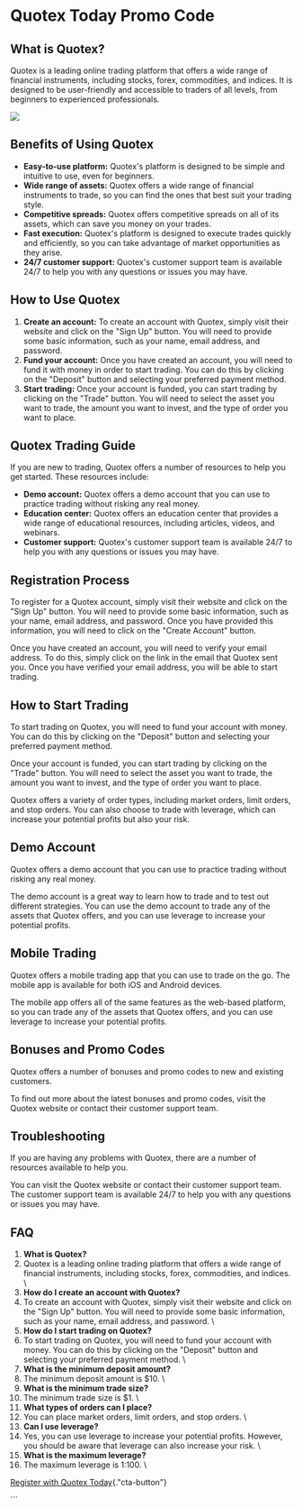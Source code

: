 # Quotex Today Promo Code

## What is Quotex?

Quotex is a leading online trading platform that offers a wide range of
financial instruments, including stocks, forex, commodities, and
indices. It is designed to be user-friendly and accessible to traders of
all levels, from beginners to experienced professionals.

[![](https://static.quotex.io/files/4_en/300_250.jpg)](https://traff.sbs/brokerqxlid)

## Benefits of Using Quotex

-   **Easy-to-use platform:** Quotex\'s platform is designed to be
    simple and intuitive to use, even for beginners.
-   **Wide range of assets:** Quotex offers a wide range of financial
    instruments to trade, so you can find the ones that best suit your
    trading style.
-   **Competitive spreads:** Quotex offers competitive spreads on all of
    its assets, which can save you money on your trades.
-   **Fast execution:** Quotex\'s platform is designed to execute trades
    quickly and efficiently, so you can take advantage of market
    opportunities as they arise.
-   **24/7 customer support:** Quotex\'s customer support team is
    available 24/7 to help you with any questions or issues you may
    have.

## How to Use Quotex

1.  **Create an account:** To create an account with Quotex, simply
    visit their website and click on the "Sign Up" button. You
    will need to provide some basic information, such as your name,
    email address, and password.
2.  **Fund your account:** Once you have created an account, you will
    need to fund it with money in order to start trading. You can do
    this by clicking on the "Deposit" button and selecting your
    preferred payment method.
3.  **Start trading:** Once your account is funded, you can start
    trading by clicking on the "Trade" button. You will need to
    select the asset you want to trade, the amount you want to invest,
    and the type of order you want to place.

## Quotex Trading Guide

If you are new to trading, Quotex offers a number of resources to help
you get started. These resources include:

-   **Demo account:** Quotex offers a demo account that you can use to
    practice trading without risking any real money.
-   **Education center:** Quotex offers an education center that
    provides a wide range of educational resources, including articles,
    videos, and webinars.
-   **Customer support:** Quotex\'s customer support team is available
    24/7 to help you with any questions or issues you may have.

## Registration Process

To register for a Quotex account, simply visit their website and click
on the "Sign Up" button. You will need to provide some basic
information, such as your name, email address, and password. Once you
have provided this information, you will need to click on the "Create
Account" button.

Once you have created an account, you will need to verify your email
address. To do this, simply click on the link in the email that Quotex
sent you. Once you have verified your email address, you will be able to
start trading.

## How to Start Trading

To start trading on Quotex, you will need to fund your account with
money. You can do this by clicking on the "Deposit" button and
selecting your preferred payment method.

Once your account is funded, you can start trading by clicking on the
"Trade" button. You will need to select the asset you want to
trade, the amount you want to invest, and the type of order you want to
place.

Quotex offers a variety of order types, including market orders, limit
orders, and stop orders. You can also choose to trade with leverage,
which can increase your potential profits but also your risk.

## Demo Account

Quotex offers a demo account that you can use to practice trading
without risking any real money.

The demo account is a great way to learn how to trade and to test out
different strategies. You can use the demo account to trade any of the
assets that Quotex offers, and you can use leverage to increase your
potential profits.

## Mobile Trading

Quotex offers a mobile trading app that you can use to trade on the go.
The mobile app is available for both iOS and Android devices.

The mobile app offers all of the same features as the web-based
platform, so you can trade any of the assets that Quotex offers, and you
can use leverage to increase your potential profits.

## Bonuses and Promo Codes

Quotex offers a number of bonuses and promo codes to new and existing
customers.

To find out more about the latest bonuses and promo codes, visit the
Quotex website or contact their customer support team.

## Troubleshooting

If you are having any problems with Quotex, there are a number of
resources available to help you.

You can visit the Quotex website or contact their customer support team.
The customer support team is available 24/7 to help you with any
questions or issues you may have.

## FAQ

1.  **What is Quotex?**
2.  Quotex is a leading online trading platform that offers a wide range
    of financial instruments, including stocks, forex, commodities, and
    indices.
    \
3.  **How do I create an account with Quotex?**
4.  To create an account with Quotex, simply visit their website and
    click on the "Sign Up" button. You will need to provide some
    basic information, such as your name, email address, and password.
    \
5.  **How do I start trading on Quotex?**
6.  To start trading on Quotex, you will need to fund your account with
    money. You can do this by clicking on the "Deposit" button and
    selecting your preferred payment method.
    \
7.  **What is the minimum deposit amount?**
8.  The minimum deposit amount is \$10.
    \
9.  **What is the minimum trade size?**
10. The minimum trade size is \$1.
    \
11. **What types of orders can I place?**
12. You can place market orders, limit orders, and stop orders.
    \
13. **Can I use leverage?**
14. Yes, you can use leverage to increase your potential profits.
    However, you should be aware that leverage can also increase your
    risk.
    \
15. **What is the maximum leverage?**
16. The maximum leverage is 1:100.
    \

[Register with Quotex
Today](\%22https://traff.sbs/brokerqxsignup\%22){."cta-button"}

\`\`\`

